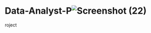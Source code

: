 # Data-Analyst-P![Screenshot (22)](https://user-images.githubusercontent.com/127189306/227770745-fb839a81-73d7-4b40-8a21-e0e38a401747.png)
roject
